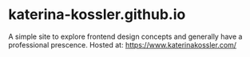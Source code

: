 # katerina-kossler.github.io
A simple site to explore frontend design concepts and generally have a professional prescence.
Hosted at: https://www.katerinakossler.com/
